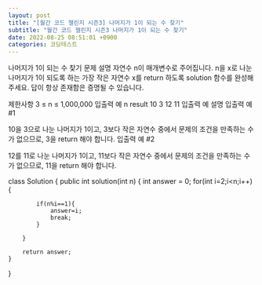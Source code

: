 ```yaml
---
layout: post
title: "[월간 코드 챌린지 시즌3] 나머지가 1이 되는 수 찾기"
subtitle: "월간 코드 챌린지 시즌3 나머지가 1이 되는 수 찾기"
date: 2022-08-25 08:51:01 +0900
categories: 코딩테스트
---
```

나머지가 1이 되는 수 찾기
문제 설명
자연수 n이 매개변수로 주어집니다. n을 x로 나눈 나머지가 1이 되도록 하는 가장 작은 자연수 x를 return 하도록 solution 함수를 완성해주세요. 답이 항상 존재함은 증명될 수 있습니다.

제한사항
3 ≤ n ≤ 1,000,000
입출력 예
n	result
10	3
12	11
입출력 예 설명
입출력 예 #1

10을 3으로 나눈 나머지가 1이고, 3보다 작은 자연수 중에서 문제의 조건을 만족하는 수가 없으므로, 3을 return 해야 합니다.
입출력 예 #2

12를 11로 나눈 나머지가 1이고, 11보다 작은 자연수 중에서 문제의 조건을 만족하는 수가 없으므로, 11을 return 해야 합니다.


class Solution {
    public int solution(int n) {
        int answer = 0;
        for(int i=2;i<n;i++){
            
            if(n%i==1){
                answer=i;
                break;
            }
            
        }
        
        return answer;
    }
}
